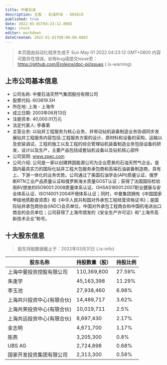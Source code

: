 ```yaml
---
title: 中曼石油
description: 主板 - 石油开采 - 603619
published: true
date: 2022-05-01T04:23:12.000Z
tags: stock
editor: markdown
dateCreated: 2022-01-01T00:00:00.000Z
---
```


> 本页面由自动化程序生成于 Sun May 01 2022 04:23:12 GMT+0800
> 内容可能存在错误，如有bug请提交issue至：https://github.com/Eroleice/doc-pi/issues
{.is-warning}

## 上市公司基本信息
- 公司名称: 中曼石油天然气集团股份有限公司
- 股票代码: 603619.SH
- 所在地: 上海 - 上海市
- 成立日期: 2003年06月13日
- 注册资本: 40,000.01万元
- 法定代表人: 李春第
- 主营业务: 以钻井工程服务为核心业务，并带动钻机装备制造业务协调同步发展钻井工程服务内容包括:工程服务方案的设计，原材料和设备的采购，运输以及安装调试，工程的施工以及工程的综合管理钻机装备制造业务包括设备的研发，设计以及生产，主要产品包括成套钻机设备以及钻机核心部件
- 公司官网: www.zpec.com
- 公司介绍: 公司是一家以创建跨国能源公司为企业愿景的石油天然气企业。是国内最具实力的国际化钻井工程大包服务承包商和高端石油装备制造商，具有上、下游一体化的业务优势。公司通过了美国石油学会(API)质量认证、俄罗斯RTN工业产品质量认证和俄罗斯海关质量GOST认证；获得了法国国际检验局BV颁发的ISO9001:2008质量体系认证、OHSAS18001:2007职业健康与安全体系认证、ISO14001:2004环境体系认证；同时，中曼集团拥有《中国国家甲级地质勘查资质》和《中华人民共和国对外承包工程经营资格证书》；是国际钻井承包商协会(IADC)会员单位，中国对外承包工程商会和中国机电进出口商会的会员单位；公司获得了上海市颁发的《安全生产许可证》和“上海市高新技术企业”称号。


## 十大股东信息
> 股东持股数据截止于：2022年03月31日
{.is-info}

| 股东名称 | 持股数量（股） | 持股比例 |
| --- | --- | --- |
| 上海中曼投资控股有限公司 | 110,369,800 | 27.59% |
| 朱逢学 | 45,163,398 | 11.29% |
| 李玉池 | 27,938,460 | 6.98% |
| 上海共兴投资中心(有限合伙) | 14,489,717 | 3.62% |
| 上海共荣投资中心(有限合伙) | 10,019,711 | 2.5% |
| 上海共远投资中心(有限合伙) | 8,697,430 | 2.17% |
| 金志明 | 4,671,700 | 1.17% |
| 陈燕 | 3,205,300 | 0.8% |
| UBS AG | 2,724,898 | 0.68% |
| 国家开发投资集团有限公司 | 2,313,300 | 0.58% |




